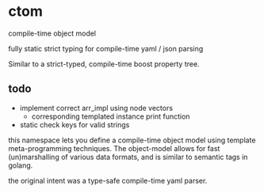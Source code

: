 # ctom

compile-time object model

fully static strict typing for compile-time yaml / json parsing

Similar to a strict-typed, compile-time boost property tree.

## todo
- implement correct arr_impl using node vectors
  - corresponding templated instance print function
- static check keys for valid strings


this namespace lets you define a compile-time object model using template
meta-programming techniques. The object-model allows for fast (un)marshalling
of various data formats, and is similar to semantic tags in golang.

the original intent was a type-safe compile-time yaml parser.
